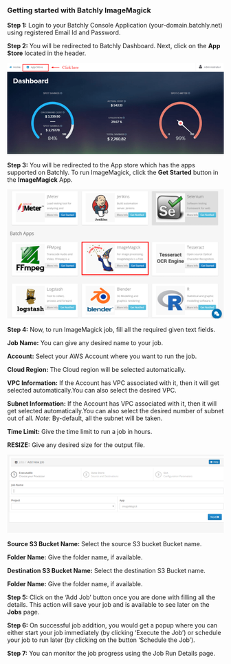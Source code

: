 ### Getting started with Batchly ImageMagick

**Step 1:**  Login to your Batchly Console Application (your-domain.batchly.net) using registered Email Id and Password.

**Step 2:** You will be redirected to Batchly Dashboard. Next, click on the **App Store** located in the header.

![image-magick](../img/jmeter1.png)

**Step 3:** You will be redirected to the App store which has the apps supported on Batchly. To run ImageMagick, click the **Get Started** button in the **ImageMagick** App.

![image-magick](../img/imagemagick.png)

**Step 4:** Now, to run ImageMagick job, fill all the required given text fields.

**Job Name:** You can give any desired name to your job.

**Account:** Select your AWS Account where you want to run the job.

**Cloud Region:**  The Cloud region will be selected automatically. 

**VPC Information:** If the Account has VPC associated with it, then it will get selected automatically.You can also select the desired VPC.

**Subnet Information:** If the Account has VPC associated with it, then it will get selected automatically.You can also select the desired number of subnet out of all. 
*Note:* By-default, all the subnet will be taken.

**Time Limit:** Give the time limit to run a job in hours.

**RESIZE:** Give any desired size for the output file.

![image-magick](../img/imagemagick1.png)

**Source S3 Bucket Name:** Select the source S3 bucket Bucket name.

**Folder Name:** Give the folder name, if available.

**Destination S3 Bucket Name:** Select the destination S3 Bucket name.

**Folder Name:** Give the folder name, if available.

**Step 5:** Click on the ‘Add Job’ button once you are done with filling all the details. This action will save your job and is available to see later on the **Jobs** page.

**Step 6:** On successful job addition, you would get a popup where you can either start your job immediately (by clicking ‘Execute the Job’) or schedule your job to run later (by clicking on the button ‘Schedule the Job’).

**Step 7:** You can monitor the job progress using the Job Run Details page.











